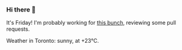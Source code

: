 ### Hi there :wave:

It's Friday! I'm probably working for [this bunch](https://github.com/kohofinancial), reviewing some pull requests.

Weather in Toronto: sunny, at +23°C.
